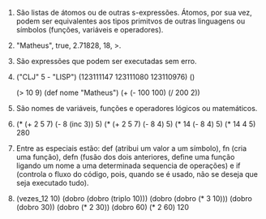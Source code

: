 1. São listas de átomos ou de outras s-expressões. Átomos, por sua vez, podem ser equivalentes aos tipos primitvos de outras linguagens ou símbolos (funções, variáveis e operadores).

2. "Matheus", true, 2.71828, 18, >.

3. São expressões que podem ser executadas sem erro.

4. ("CLJ" 5 - "LISP")
   (123111147 123111080 123110976)
   ()

   (> 10 9)
   (def nome "Matheus")
   (+ (- 100 100) (/ 200 2))

5. São nomes de variáveis, funções e operadores lógicos ou matemáticos.

6. (* (+ 2 5 7) (- 8 (inc 3)) 5)
   (* (+ 2 5 7) (- 8 4) 5)
   (* 14 (- 8 4) 5)
   (* 14 4 5)
   280

7. Entre as especiais estão: def (atribui um valor a um símbolo), fn (cria uma função), defn (fusão dos dois anteriores, define uma função ligando um nome a uma determinada sequencia de operações) e if (controla o fluxo do código, pois, quando se é usado, não se deseja que seja executado tudo).

8. (vezes_12 10)
   (dobro (dobro (triplo 10)))
   (dobro (dobro (* 3 10)))
   (dobro (dobro 30))
   (dobro (* 2 30))
   (dobro 60)
   (* 2 60)
   120

